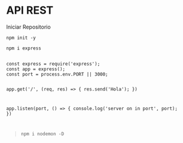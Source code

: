 # API REST

Iniciar Repositorio

`npm init -y`

`npm i express`


<code>
const express = require('express');
const app = express();
const port = process.env.PORT || 3000;

app.get('/', (req, res) => {
    res.send('Hola');
})


app.listen(port, () => {
    console.log('server on in port', port);
})


</code>

>`npm i nodemon -D`
